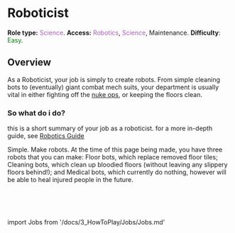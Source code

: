 # Roboticist
**Role type:** <font color="#a85fb9">Science</font>. **Access:** <font color="#a85fb9">Robotics</font>, <font color="#a85fb9">Science</font>, Maintenance. **Difficulty**: <font color="Green">Easy</font>.




## Overview


As a Roboticist, your job is simply to create robots. From simple cleaning bots to (eventually) giant combat mech suits, your department is usually vital in either fighting off the [nuke ops](Nuclear-Emergency.md), or keeping the floors clean.




### So what do i do?


this is a short summary of your job as a roboticist. for a more in-depth guide, see [Robotics Guide](\3_HowToPlay\Guides\Science_guides\Robotics-Guide.md)

Simple. Make robots. At the time of this page being made, you have three robots that you can make: Floor bots, which replace removed floor tiles; Cleaning bots, which clean up bloodied floors (without leaving any slippery floors behind!); and Medical bots, which currently do nothing, however will be able to heal injured people in the future.



  <br/>
<br/>
<br/>

import Jobs from '/docs/3_HowToPlay/Jobs/Jobs.md'

<Jobs />
